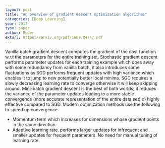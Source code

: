 ```yaml
---
layout: post
title: "An overview of gradient descent optimization algorithms"
categories: [Deep Learning]
year: 2017
type: paper
author: Ruder
exturl: https://arxiv.org/pdf/1609.04747.pdf
---
```


Vanilla batch gradient descent computes the gradient of the cost function w.r.t the parameters for the entire training set. Stochastic gradient descent performs parameter updates for each training example which does away with some redundancy from vanilla batch, it also introduces some fluctuations as SGD performs frequent updates with high variance which enables it to jump to new potentially better local minima. SGD requires a slowly decreasing learning rate to converge otherwise it will keep skipping around. Mini-batch gradient descent is the best of both worlds, it reduces the variance of the parameter updates leading to a more stable convergence (more accurate representation of the entire data set) c) highly effective compared to SGD. Modern optimization methods use the following to speed up convergence

- Momentum term which increases for dimensions whose gradient points in the same direction.
- Adaptive learning rate, performs larger updates for infrequent and smaller updates for frequent parameters. No need for manual tuning of learning rate

